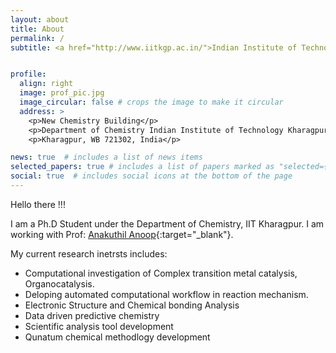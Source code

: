 ```yaml
---
layout: about
title: About
permalink: /
subtitle: <a href="http://www.iitkgp.ac.in/">Indian Institute of Technology Kharagpur</a>, <a href="http://www.chemistry.iitkgp.ac.in/"> Department of Chemistry </a>.


profile:
  align: right
  image: prof_pic.jpg
  image_circular: false # crops the image to make it circular
  address: >
    <p>New Chemistry Building</p>
    <p>Department of Chemistry Indian Institute of Technology Kharagpur</p>
    <p>Kharagpur, WB 721302, India</p>

news: true  # includes a list of news items
selected_papers: true # includes a list of papers marked as "selected={true}"
social: true  # includes social icons at the bottom of the page
---
```


Hello there !!!

I am a Ph.D Student under the Department of Chemistry, IIT Kharagpur. I am
working with Prof: [Anakuthil Anoop](http://www.chemistry.iitkgp.ac.in/~anoop/){:target="\_blank"}. 


My current research inetrsts includes:

- Computational investigation of Complex transition metal catalysis, Organocatalysis.
- Deloping automated computational workflow in reaction mechanism.
- Electronic Structure and Chemical bonding Analysis
- Data driven predictive chemistry 
- Scientific analysis tool development
- Qunatum chemical methodlogy development 





